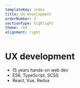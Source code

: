 ```yaml
---
templateKey: index
title: UX development
orderNumber: 3
sectionType: highlight
theme: red
alignment: right
---
```

# UX development

* 15 years hands-on web dev
* ES6, TypeScript, SCSS
* React, Vue, Redux
